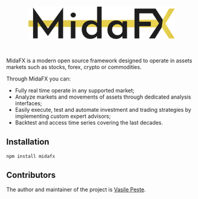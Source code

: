 <p align="center"> 
    <img src="images/logo.svg" alt="" width="390px">
</p>
<br>

MidaFX is a modern open source framework designed to operate in assets markets such as stocks, forex, crypto or commodities.

Through MidaFX you can:
- Fully real time operate in any supported market;
- Analyze markets and movements of assets through dedicated analysis interfaces;
- Easily execute, test and automate investment and trading strategies by implementing custom expert advisors;
- Backtest and access time series covering the last decades.

## Installation
```console
npm install midafx
```

## Contributors
The author and maintainer of the project is [Vasile Pește](https://github.com/Vasile-Peste).
